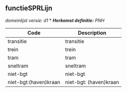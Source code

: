 ## functieSPRLijn

*domeinlijst versie: d1* *
*__Herkomst definitie:__ PNH*

|__Code__ |__Description__	|
|	---	|	---	|
| transitie | transitie |
| trein | trein |
| tram | tram |
| sneltram | sneltram |
| niet-bgt | niet-bgt |
| niet-bgt:(haven)kraan | niet-bgt: (haven)kraan |
